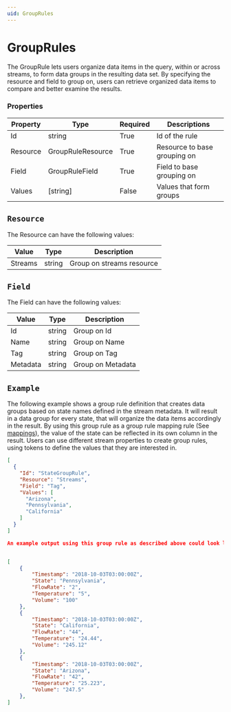 ```yaml
---
uid: GroupRules
---
```


 
 # GroupRules
The GroupRule lets users organize data items in the query, within or across streams, to form data groups in the resulting data set. By specifying the resource and field to group on, users can retrieve organized data items to compare and better examine the results.
### Properties

Property | Type | Required | Descriptions
 --- | --- | --- | ---
Id | string | True | Id of the rule
Resource | GroupRuleResource | True | Resource to base grouping on
Field | GroupRuleField | True | Field to base grouping on
Values | [string] | False | Values that form groups



 ## `Resource` 
 The Resource can have the following values: 

Value | Type | Description
 --- | --- | ---
Streams | string | Group on streams resource




 ## `Field` 
 The Field can have the following values: 

Value | Type | Description
 --- | --- | ---
Id | string | Group on Id
Name | string | Group on Name
Tag | string | Group on Tag
Metadata | string | Group on Metadata


## `Example` 
The following example shows a group rule definition that creates data groups based on state names defined in the stream metadata. It will result in a data group for every state, that will organize the data items accordingly in the result. By using this group rule as a group rule mapping rule (See [mappings](xref:Mappings)), the value of the state can be reflected in its own column in the result. Users can use different stream properties to create group rules, using tokens to define the values that they are interested in.
```json
[
  {
    "Id": "StateGroupRule",
    "Resource": "Streams",
    "Field": "Tag",
    "Values": [
      "Arizona",
      "Pennsylvania",
      "California"
    ]
  }
]
``` 
```json
An example output using this group rule as described above could look like the following:
``` 
```json

[
    {
        "Timestamp": "2018-10-03T03:00:00Z",
        "State": "Pennsylvania",
        "FlowRate": "2",
        "Temperature": "5",
        "Volume": "100"
    },
    {
        "Timestamp": "2018-10-03T03:00:00Z",
        "State": "California",
        "FlowRate": "44",
        "Temperature": "24.44",
        "Volume": "245.12"
    },
    {
        "Timestamp": "2018-10-03T03:00:00Z",
        "State": "Arizona",
        "FlowRate": "42",
        "Temperature": "25.223",
        "Volume": "247.5"
    },
]
``` 
